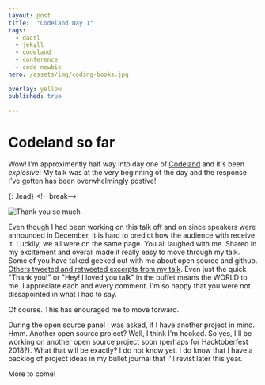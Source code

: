 ```yaml
---
layout: post
title:  "Codeland Day 1"
tags:
  - dactl
  - jekyll
  - codeland
  - conference
  - code newbie
hero: /assets/img/coding-books.jpg

overlay: yellow
published: true

---
```


# Codeland so far

Wow! I'm approximently half way into day one of [Codeland](http://www.codelandconf.com) and it's been _explosive_! My talk was at the very beginning of the day and the response I've gotten has been overwhelmingly postive!

{: .lead}
<!–-break-–>

![Thank you so much](https://media.giphy.com/media/26hitOcGAO013OF3y/giphy.gif)

Even though I had been working on this talk off and on since speakers were announced in December, it is hard to predict how the audience with receive it. Luckily, we all were on the same page. You all laughed with me. Shared in my excitement and overall made it really easy to move through my talk. Some of you have ~~talked~~ geeked out with me about open source and github. [Others tweeted and retweeted excerpts from my talk](https://twitter.com/search?q=%40shannon_crabill%20%23codeland&src=typd). Even just the quick "Thank you!" or "Hey! I loved you talk" in the buffet means the WORLD to me. I appreciate each and every comment. I'm so happy that you were not dissapointed in what I had to say. 

Of course. This has enouraged me to move forward. 

During the open source panel I was asked, if I have another project in mind. Hmm. Another open source project? Well, I think I'm hooked. So yes, I'll be working on another open source project soon (perhaps for Hacktoberfest 2018?). What that will be exactly? I do not know yet. I do know that I have a backlog of project ideas in my bullet journal that I'll revist later this year.

More to come!